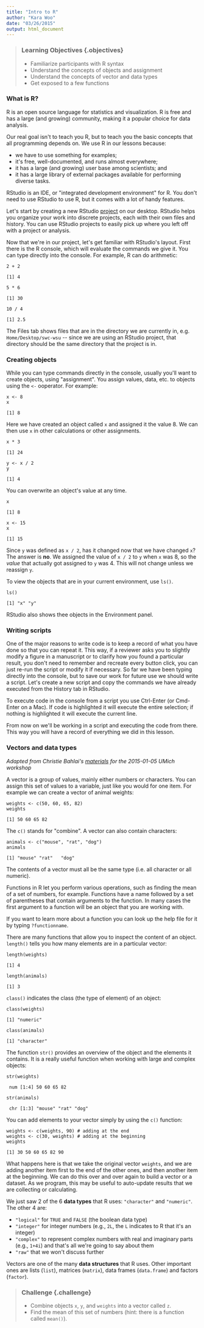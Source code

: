 ```yaml
---
title: "Intro to R"
author: "Kara Woo"
date: "03/26/2015"
output: html_document
---
```




> ### Learning Objectives {.objectives}
>
> * Familiarize participants with R syntax
> * Understand the concepts of objects and assignment
> * Understand the concepts of vector and data types
> * Get exposed to a few functions


### What is R?

R is an open source language for statistics and visualization. R is free and
has a large (and growing) community, making it a popular choice for data
analysis.

Our real goal isn't to teach you R, but to teach you the basic concepts that all
programming depends on. We use R in our lessons because:

* we have to use something for examples;
* it's free, well-documented, and runs almost everywhere;
* it has a large (and growing) user base among scientists; and
* it has a large library of external packages available for performing diverse tasks.

RStudio is an IDE, or "integrated development environment" for R. You don't
need to use RStudio to use R, but it comes with a lot of handy features.

Let's start by creating a new RStudio
[project](https://support.rstudio.com/hc/en-us/articles/200526207-Using-Projects)
on our desktop. RStudio helps you organize your work into discrete projects,
each with their own files and history. You can use RStudio projects to easily
pick up where you left off with a project or analysis.

Now that we're in our project, let's get familiar with RStudio's layout. First
there is the R console, which will evaluate the commands we give it. You can
type directly into the console. For example, R can do arithmetic:


~~~{.r}
2 + 2
~~~



~~~{.output}
[1] 4

~~~



~~~{.r}
5 * 6
~~~



~~~{.output}
[1] 30

~~~



~~~{.r}
10 / 4
~~~



~~~{.output}
[1] 2.5

~~~

The Files tab shows files that are in the directory we are currently in,
e.g. `Home/Desktop/swc-wsu` -- since we are using an RStudio project, that
directory should be the same directory that the project is in.

### Creating objects

While you can type commands directly in the console, usually you'll want to
create objects, using "assignment". You assign values, data, etc. to objects
using the `<-` ooperator. For example:


~~~{.r}
x <- 8
x
~~~



~~~{.output}
[1] 8

~~~

Here we have created an object called `x` and assigned it the value 8. We can
then use `x` in other calculations or other assignments.


~~~{.r}
x * 3
~~~



~~~{.output}
[1] 24

~~~



~~~{.r}
y <- x / 2
y
~~~



~~~{.output}
[1] 4

~~~

You can overwrite an object's value at any time.


~~~{.r}
x
~~~



~~~{.output}
[1] 8

~~~



~~~{.r}
x <- 15
x
~~~



~~~{.output}
[1] 15

~~~

Since `y` was defined as `x / 2`, has it changed now that we have changed `x`?
The answer is **no**. We assigned the value of `x / 2` to `y` when `x` was 8, so
the *value* that actually got assigned to `y` was 4. This will not change unless
we reassign `y`.

To view the objects that are in your current environment, use `ls()`.


~~~{.r}
ls()
~~~



~~~{.output}
[1] "x" "y"

~~~

RStudio also shows thee objects in the Environment panel.

### Writing scripts

One of the major reasons to write code is to keep a record of what you have done
so that you can repeat it. This way, if a reviewer asks you to slightly modify a
figure in a manuscript or to clarify how you found a particular result, you
don't need to remember and recreate every button click, you can just re-run the
script or modify it if necessary. So far we have been typing directly into the
console, but to save our work for future use we should write a script. Let's
create a new script and copy the commands we have already executed from the
History tab in RStudio.

To execute code in the console from a script you use Ctrl-Enter (or Cmd-Enter on
a Mac). If code is highlighted it will execute the entire selection; if nothing
is highlighted it will execute the current line.

From now on we'll be working in a script and executing the code from there. This
way you will have a record of everything we did in this lesson.

### Vectors and data types

*Adapted from Christie Bahlai's [materials](https://github.com/cbahlai/2015-01-05-wise-umich/) for the 2015-01-05 UMich workshop*

A vector is a group of values, mainly either numbers or characters. You can
assign this set of values to a variable, just like you would for one item. For
example we can create a vector of animal weights:


~~~{.r}
weights <- c(50, 60, 65, 82)
weights
~~~



~~~{.output}
[1] 50 60 65 82

~~~

The `c()` stands for "combine". A vector can also contain characters:


~~~{.r}
animals <- c("mouse", "rat", "dog")
animals
~~~



~~~{.output}
[1] "mouse" "rat"   "dog"  

~~~

The contents of a vector must all be the same type (i.e. all character or all
numeric).

Functions in R let you perform various operations, such as finding the mean of
a set of numbers, for example. Functions have a name followed by a set of
parentheses that contain arguments to the function. In many cases the first
argument to a function will be an object that you are working with.

If you want to learn more about a function you can look up the help file for it
by typing `?functionname`.

There are many functions that allow you to inspect the content of an
object. `length()` tells you how many elements are in a particular vector:


~~~{.r}
length(weights)
~~~



~~~{.output}
[1] 4

~~~



~~~{.r}
length(animals)
~~~



~~~{.output}
[1] 3

~~~

`class()` indicates the class (the type of element) of an object:


~~~{.r}
class(weights)
~~~



~~~{.output}
[1] "numeric"

~~~



~~~{.r}
class(animals)
~~~



~~~{.output}
[1] "character"

~~~

The function `str()` provides an overview of the object and the elements it
contains. It is a really useful function when working with large and complex
objects:


~~~{.r}
str(weights)
~~~



~~~{.output}
 num [1:4] 50 60 65 82

~~~



~~~{.r}
str(animals)
~~~



~~~{.output}
 chr [1:3] "mouse" "rat" "dog"

~~~

You can add elements to your vector simply by using the `c()` function:


~~~{.r}
weights <- c(weights, 90) # adding at the end
weights <- c(30, weights) # adding at the beginning
weights
~~~



~~~{.output}
[1] 30 50 60 65 82 90

~~~

What happens here is that we take the original vector `weights`, and we are
adding another item first to the end of the other ones, and then another item at
the beginning. We can do this over and over again to build a vector or a
dataset. As we program, this may be useful to auto-update results that we are
collecting or calculating.

We just saw 2 of the 6 **data types** that R uses: `"character"` and
`"numeric"`. The other 4 are:

* `"logical"` for `TRUE` and `FALSE` (the boolean data type)
* `"integer"` for integer numbers (e.g., `2L`, the `L` indicates to R that it's
an integer)
* `"complex"` to represent complex numbers with real and imaginary parts (e.g.,
  `1+4i`) and that's all we're going to say about them
* `"raw"` that we won't discuss further

Vectors are one of the many **data structures** that R uses. Other important
ones are lists (`list`), matrices (`matrix`), data frames (`data.frame`) and
factors (`factor`).

> ### Challenge {.challenge}
>
> * Combine objects `x`, `y`, and `weights` into a vector called `z`.
> * Find the mean of this set of numbers (hint: there is a function called
> `mean()`).
